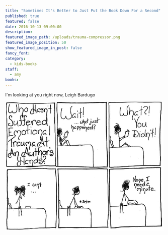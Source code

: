 ```yaml
---
title: "Sometimes It's Better to Just Put the Book Down For a Second"
published: true
featured: false
date: 2016-10-13 09:00:00
description:
featured_image_path: /uploads/trauma-compressor.png
featured_image_position: 50
show_featured_image_in_post: false
fancy_font:
category:
  - kids-books
staff:
  - amy
books:
---
```



I'm looking at you right now, Leigh Bardugo

![full-img](/uploads/versions/trauma-compressor---x----974-790x---.png)